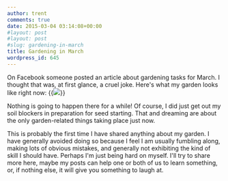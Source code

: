 ```yaml
---
author: trent
comments: true
date: 2015-03-04 03:14:08+00:00
#layout: post
#layout: post
#slug: gardening-in-march
title: Gardening in March
wordpress_id: 645
---
```


On Facebook someone posted an article about gardening tasks for March.  I thought that was, at first glance, a cruel joke.  Here's what my garden looks like right now:
{{<img src="2015-03-04-gardening-in-march.png" >}}


Nothing is going to happen there for a while!  Of course, I did just get out my soil blockers in preparation for seed starting.  That and dreaming are about the only garden-related things taking place just now.


This is probably the first time I have shared anything about my garden.  I have generally avoided doing so because I feel I am usually fumbling along, making lots of obvious mistakes, and generally not exhibiting the kind of skill I should have.  Perhaps I'm just being hard on myself.  I'll try to share more here, maybe my posts can help one or both of us to learn something, or, if nothing else, it will give you something to laugh at.

